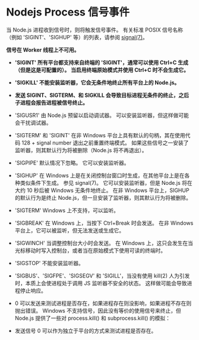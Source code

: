 # Nodejs Process 信号事件

当 Node.js 进程收到信号时，则将触发信号事件。 有关标准 POSIX 信号名称（例如 'SIGINT'、'SIGHUP' 等）的列表，请参阅 [signal(7)](https://man7.org/linux/man-pages/man7/signal.7.html)。


**信号在 Worker 线程上不可用。**


- **'SIGINT' 所有平台都支持来自终端的 'SIGINT'，通常可以使用 Ctrl+C 生成（但是这是可配置的）。 当启用终端原始模式并使用 Ctrl+C 时不会生成它。**
- **'SIGKILL' 不能安装监听器，它会无条件地终止所有平台上的 Node.js。**
- **发送 SIGINT、SIGTERM、和 SIGKILL 会导致目标进程无条件的终止，之后子进程会报告进程被信号终止。**

- 'SIGUSR1' 由 Node.js 预留以启动调试器。 可以安装监听器，但这样做可能会干扰调试器。
- 'SIGTERM' 和 'SIGINT' 在非 Windows 平台上具有默认的句柄，其在使用代码 128 + signal number 退出之前重置终端模式。 如果这些信号之一安装了监听器，则其默认行为将被删除（Node.js 将不再退出）。
- 'SIGPIPE' 默认情况下忽略。 它可以安装监听器。
- 'SIGHUP' 在 Windows 上是在关闭控制台窗口时生成，在其他平台上是在各种类似条件下生成。 参见 signal(7)。 它可以安装监听器，但是 Node.js 将在大约 10 秒后被 Windows 无条件地终止。 在非 Windows 平台上，SIGHUP 的默认行为是终止 Node.js，但一旦安装了监听器，则其默认行为将被删除。
- 'SIGTERM' Windows 上不支持，可以监听。
- 'SIGBREAK' 在 Windows 上，当按下 Ctrl+Break 时会发送。 在非 Windows 平台上，它可以被监听，但无法发送或生成它。
- 'SIGWINCH' 当调整控制台大小时会发送。 在 Windows 上，这只会发生在当光标移动时写入控制台，或者当在原始模式下使用可读的终端时。

- 'SIGSTOP' 不能安装监听器。
- 'SIGBUS'、'SIGFPE'、'SIGSEGV' 和 'SIGILL'，当没有使用 kill(2) 人为引发时，本质上会使进程处于调用 JS 监听器不安全的状态。 这样做可能会导致进程停止响应。

- 0 可以发送来测试进程是否存在，如果进程存在则没影响，如果进程不存在则抛出错误。
Windows 不支持信号，因此没有等价的使用信号来终止，但 Node.js 提供了一些对 process.kill() 和 subprocess.kill() 的模拟：

- 发送信号 0 可以作为独立于平台的方式来测试进程是否存在。